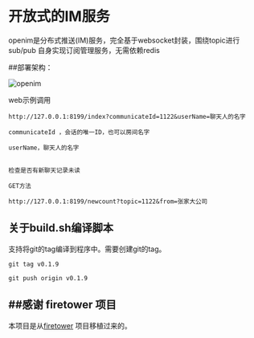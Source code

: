 # 开放式的IM服务


openim是分布式推送(IM)服务，完全基于websocket封装，围绕topic进行sub/pub
自身实现订阅管理服务，无需依赖redis


##部署架构：

![openim](document/openim.png)



web示例调用

```
http://127.0.0.1:8199/index?communicateId=1122&userName=聊天人的名字

communicateId ，会话的唯一ID，也可以房间名字

userName，聊天人的名字


检查是否有新聊天记录未读

GET方法

http://127.0.0.1:8199/newcount?topic=1122&from=张家大公司  

```




## 关于build.sh编译脚本
支持将git的tag编译到程序中。需要创建git的tag。

```
git tag v0.1.9

git push origin v0.1.9
```

## ##感谢 firetower 项目
本项目是从[firetower](https://github.com/holdno/firetower) 项目移植过来的。
